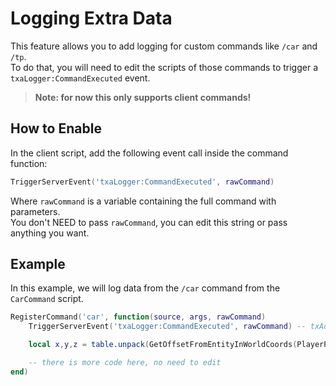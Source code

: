 # Logging Extra Data

This feature allows you to add logging for custom commands like `/car` and `/tp`.  
To do that, you will need to edit the scripts of those commands to trigger a `txaLogger:CommandExecuted` event.
> **Note: for now this only supports client commands!**

## How to Enable

In the client script, add the following event call inside the command function:

```lua
TriggerServerEvent('txaLogger:CommandExecuted', rawCommand)
```

Where `rawCommand` is a variable containing the full command with parameters.  
You don't NEED to pass `rawCommand`, you can edit this string or pass anything you want.

## Example

In this example, we will log data from the `/car` command from the `CarCommand` script.

```lua
RegisterCommand('car', function(source, args, rawCommand)
    TriggerServerEvent('txaLogger:CommandExecuted', rawCommand) -- txAdmin logging Callback

    local x,y,z = table.unpack(GetOffsetFromEntityInWorldCoords(PlayerPedId(), 0.0, 8.0, 0.5))

    -- there is more code here, no need to edit
end)
```
